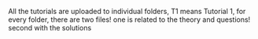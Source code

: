 All the tutorials are uploaded to individual folders, T1 means Tutorial 1, for every folder, there are two files! one is related to the theory and questions! second with the solutions
